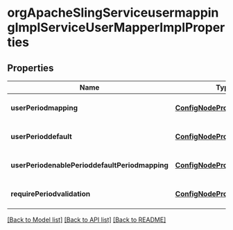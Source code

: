 # orgApacheSlingServiceusermappingImplServiceUserMapperImplProperties

## Properties
Name | Type | Description | Notes
------------ | ------------- | ------------- | -------------
**userPeriodmapping** | [**ConfigNodePropertyArray**](ConfigNodePropertyArray.md) |  | [optional] [default to null]
**userPerioddefault** | [**ConfigNodePropertyString**](ConfigNodePropertyString.md) |  | [optional] [default to null]
**userPeriodenablePerioddefaultPeriodmapping** | [**ConfigNodePropertyBoolean**](ConfigNodePropertyBoolean.md) |  | [optional] [default to null]
**requirePeriodvalidation** | [**ConfigNodePropertyBoolean**](ConfigNodePropertyBoolean.md) |  | [optional] [default to null]

[[Back to Model list]](../README.md#documentation-for-models) [[Back to API list]](../README.md#documentation-for-api-endpoints) [[Back to README]](../README.md)


